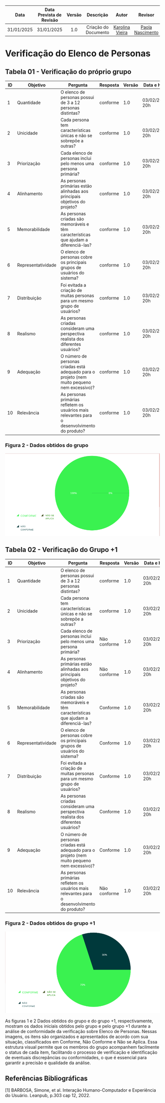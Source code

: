 |    **Data**    | **Data Prevista de Revisão** | **Versão** |        **Descrição**        |                 **Autor**                 |                **Revisor**                 |
|:--------------:|:---------------------------:|:----------:|:---------------------------:|:-----------------------------------------:|:------------------------------------------:|
|  31/01/2025      |        31/01/2025           |    1.0     |     Criação do Documento     | [Karolina Vieira](https://github.com/Karolina91) |  [Paola Nascimento](https://github.com/paolaalim) |


# **Verificação do Elenco de Personas**

## Tabela 01 - Verificação do próprio grupo

| ID  | Objetivo | Pergunta | Resposta | Versão | Data e Hora |
|-----|----------|----------|----------|--------|-------------|
| 1   | Quantidade | O elenco de personas possui de 3 a 12 personas distintas? |conforme  | 1.0 | 03/02/2025, 20h|
| 2   | Unicidade | Cada persona tem características únicas e não se sobrepõe a outras? | conforme |   1.0 | 03/02/2025, 20h|
| 3   | Priorização | Cada elenco de personas inclui pelo menos uma persona primária? |conforme  |   1.0 | 03/02/2025, 20h|
| 4   | Alinhamento | As personas primárias estão alinhadas aos principais objetivos do projeto? |conforme  | 1.0 | 03/02/2025, 20h|
| 5   | Memorabilidade | As personas criadas são memoráveis e têm características que ajudam a diferenciá-las? |conforme  |  1.0 | 03/02/2025, 20h|
| 6   | Representatividade | O elenco de personas cobre os principais grupos de usuários do sistema? | conforme | 1.0 | 03/02/2025, 20h|
| 7   | Distribuição | Foi evitada a criação de muitas personas para um mesmo grupo de usuários? | conforme |  1.0 | 03/02/2025, 20h|
| 8   | Realismo | As personas criadas consideram uma perspectiva realista dos diferentes usuários? | conforme |  1.0 | 03/02/2025, 20h|
| 9   | Adequação | O número de personas criadas está adequado para o projeto (nem muito pequeno nem excessivo)? | conforme |  1.0 | 03/02/2025, 20h|
| 10  | Relevância | As personas primárias refletem os usuários mais relevantes para o desenvolvimento do produto? |conforme|  1.0 | 03/02/2025, 20h|

### Figura 2 - Dados obtidos do grupo
![Figura 1 - Dados Obtidos do grupo ](../assets/images/veri5.png)

## Tabela 02 - Verificação do Grupo +1

| ID  | Objetivo | Pergunta | Resposta | Versão | Data e Hora |
|-----|----------|----------|----------|--------|-------------|
| 1   | Quantidade | O elenco de personas possui de 3 a 12 personas distintas? |conforme  | 1.0 | 03/02/2025, 20h|
| 2   | Unicidade | Cada persona tem características únicas e não se sobrepõe a outras? | conforme |   1.0 | 03/02/2025, 20h|
| 3   | Priorização | Cada elenco de personas inclui pelo menos uma persona primária? | Não conforme |   1.0 | 03/02/2025, 20h|
| 4   | Alinhamento | As personas primárias estão alinhadas aos principais objetivos do projeto? | Não conforme | 1.0 | 03/02/2025, 20h|
| 5   | Memorabilidade | As personas criadas são memoráveis e têm características que ajudam a diferenciá-las? | Conforme |  1.0 | 03/02/2025, 20h|
| 6   | Representatividade | O elenco de personas cobre os principais grupos de usuários do sistema? | Conforme | 1.0 | 03/02/2025, 20h|
| 7   | Distribuição | Foi evitada a criação de muitas personas para um mesmo grupo de usuários? | Conforme |  1.0 | 03/02/2025, 20h|
| 8   | Realismo | As personas criadas consideram uma perspectiva realista dos diferentes usuários? | Conforme |  1.0 | 03/02/2025, 20h|
| 9   | Adequação | O número de personas criadas está adequado para o projeto (nem muito pequeno nem excessivo)? |Conforme  |  1.0 | 03/02/2025, 20h|
| 10  | Relevância | As personas primárias refletem os usuários mais relevantes para o desenvolvimento do produto? | Não conforme |  1.0 | 03/02/2025, 20h|

### Figura 2 - Dados obtidos do grupo +1
![Figura 1 - Dados Obtidos do grupo + 1](../assets/images/veri6.png)


As figuras 1 e 2 Dados obtidos do grupo e do grupo +1, respectivamente, mostram os dados iniciais obtidos pelo grupo e pelo grupo +1 durante a análise de conformidade da verificação sobre Elenco de Personas. Nessas imagens, os itens são organizados e apresentados de acordo com sua situação, classificados em Conforme, Não Conforme e Não se Aplica. Essa estrutura visual permite que os membros do grupo acompanhem facilmente o status de cada item, facilitando o processo de verificação e identificação de eventuais discrepâncias ou conformidades, o que é essencial para garantir a precisão e qualidade da análise. 

## Referências Bibliográficas

[1] BARBOSA, Simone, et al. Interação Humano-Computador e Experiência do Usuário. Leanpub, p.303  cap 12, 2022.